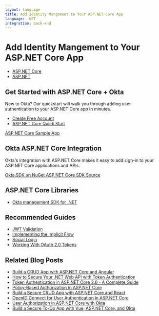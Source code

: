 ```yaml
---
layout: language
title: Add Identity Mangement to Your ASP.NET Core App
language: .NET
integration: back-end
---
```


# <i class='icon-48 docsPage code-dotnet'></i> Add Identity Mangement to Your ASP.NET Core App

<ul class='language-tabs'>
	<li class="active">
		<a href='/code/dotnet/'>
			<i class='icon code-dotnet-32'></i><span>ASP.NET Core</span>
		</a>
	</li>
	<li class="">
		<a href='/code/dotnet/aspnet/'>
			<i class='icon code-dotnet-32'></i><span>ASP.NET</span>
		</a>
	</li>
</ul>

## Get Started with ASP.NET Core + Okta

New to Okta? Our quickstart will walk you through adding user authentication to your ASP.NET Core app in minutes.

<ul class='language-ctas'>
	<li>
		<a href='https://developer.okta.com/signup/' class='Button--red' data-proofer-ignore>
			<span>Create Free Account</span>
		</a>
	</li>
	<li>
		<a href='/quickstart/#/okta-sign-in-page/dotnet/aspnetcore' class='Button--blue' data-proofer-ignore>
			<span>ASP.NET Core Quick Start</span>
		</a>
	</li>
</ul>

<a href='https://github.com/oktadeveloper/okta-aspnetcore-mvc-example'>
	<span class='fa fa-github'></span> <span>ASP.NET Core Sample App</span>
</a>

## Okta ASP.NET Core Integration

Okta's integration with ASP.NET Core makes it easy to add sign-in to your ASP.NET Core applications and APIs.

<a href='https://www.nuget.org/packages/Okta.Sdk'>
	<span class='fa fa-download'></span>
	<span>Okta.SDK on NuGet</span>
</a>


<a href='https://github.com/okta/okta-aspnet'>
	<span class='fa fa-github'></span> <span>ASP.NET Core SDK Source</span>
</a>

## ASP.NET Core Libraries

<ul class="language-libraries">
	<li>
		<i class='fa fa-github'></i>
		<a href="https://github.com/okta/okta-sdk-dotnet">
			 <span>Okta management SDK for .NET</span>
		</a>
	</li>
</ul>

## Recommended Guides

<ul class="language-list">
	<li><a href="https://developer.okta.com/code/dotnet/jwt-validation">JWT Validation</a></li>
	<li><a href="https://developer.okta.com/authentication-guide/implementing-authentication/implicit">Implementing the Implicit Flow</a></li>
	<li>
		<a href="https://developer.okta.com/authentication-guide/social-login/">Social Login</a>
	</li>
	<li>
		<a href="https://developer.okta.com/authentication-guide/tokens/">Working With OAuth 2.0 Tokens</a>
	</li>
</ul>

## Related Blog Posts

<ul class="language-list">
	<li><a href="https://developer.okta.com/blog/2018/04/26/build-crud-app-aspnetcore-angular">Build a CRUD App with ASP.NET Core and Angular</a></li>
	<li><a href="https://developer.okta.com/blog/2018/02/01/secure-aspnetcore-webapi-token-auth">How to Secure Your .NET Web API with Token Authentication</a></li>
	<li><a href="https://developer.okta.com/blog/2018/03/23/token-authentication-aspnetcore-complete-guide">Token Authentication in ASP.NET Core 2.0 - A Complete Guide</a></li>
	<li><a href="https://developer.okta.com/blog/2018/05/11/policy-based-authorization-in-aspnet-core">Policy-Based Authorization in ASP.NET Core</a></li>
	<li><a href="https://developer.okta.com/blog/2018/07/02/build-a-secure-crud-app-with-aspnetcore-and-react">Build a Secure CRUD App with ASP.NET Core and React</a></li>
	<li><a href="https://developer.okta.com/blog/2017/06/29/oidc-user-auth-aspnet-core">OpenID Connect for User Authentication in ASP.NET Core</a></li>
	<li><a href="https://developer.okta.com/blog/2017/10/04/aspnet-authorization">User Authorization in ASP.NET Core with Okta</a></li>
	<li><a href="https://developer.okta.com/blog/2018/01/31/build-secure-todo-app-vuejs-aspnetcore">Build a Secure To-Do App with Vue, ASP.NET Core, and Okta</a></li>
</ul>
